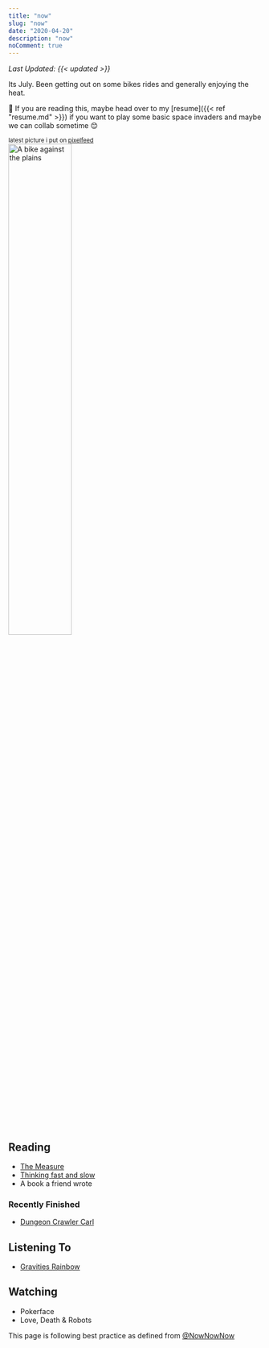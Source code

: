 ```yaml
---
title: "now"
slug: "now"
date: "2020-04-20"
description: "now"
noComment: true
---
```


_Last Updated: {{< updated >}}_

Its July. Been getting out on some bikes rides and generally enjoying the heat. 

👋 If you are reading this, maybe head over to my [resume]({{< ref "resume.md" >}}) if you want to play some basic space invaders and maybe we can collab sometime 😊

<small>latest picture i put on [pixelfeed](https://pixelfed.social/bneil)</small><br/>
<img src="https://pxscdn.com/public/m/_v2/795114395599828067/4f692c7f1-e20d1b/ZYgCW2WogkVw/zhGYFPIzzwqSh47lZkSMmW3lVngNPWgDMXJnFp96.jpg" alt="A bike against the plains" style="height: 50%;width:50%">

## Reading
- [The Measure](https://app.thestorygraph.com/books)
- [Thinking fast and slow](https://www.wikiwand.com/en/articles/Thinking,_Fast_and_Slow)
- A book a friend wrote

### Recently Finished
- [Dungeon Crawler Carl](https://app.thestorygraph.com/books)

## Listening To
- [Gravities Rainbow](https://app.thestorygraph.com/books)

## Watching
- Pokerface
- Love, Death & Robots


This page is following best practice as defined from
[@NowNowNow](https://twitter.com/NowNowNow)
